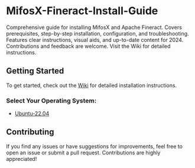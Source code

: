 # MifosX-Fineract-Install-Guide

Comprehensive guide for installing MifosX and Apache Fineract. Covers prerequisites, step-by-step installation, configuration, and troubleshooting. Features clear instructions, visual aids, and up-to-date content for 2024. Contributions and feedback are welcome. Visit the Wiki for detailed instructions.

## Getting Started

To get started, check out the [Wiki](https://github.com/yourusername/MifosX-Fineract-Linux-Guide/wiki) for detailed installation instructions.

### Select Your Operating System:
- [Ubuntu-22.04](https://github.com/absdesilva/MifosX-Fineract-Install-Guide/wiki/Ubuntu-22.04-Installation-Guide)

## Contributing

If you find any issues or have suggestions for improvements, feel free to open an issue or submit a pull request. Contributions are highly appreciated!
